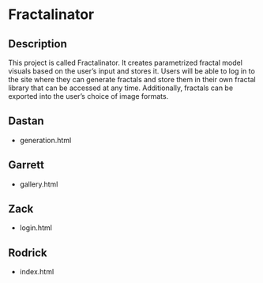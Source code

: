 # Fractalinator
## Description
This project is called Fractalinator. It creates parametrized fractal model visuals based on the user’s input and stores it. Users will be able to log in to the site where they can generate fractals and store them in their own fractal library that can be accessed at any time. Additionally, fractals can be exported into the user’s choice of image formats.
## Dastan
* generation.html
## Garrett
* gallery.html
## Zack
* login.html
## Rodrick
* index.html
